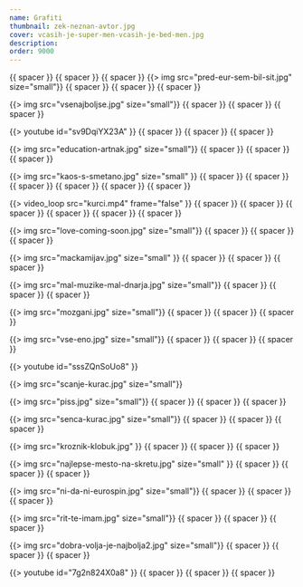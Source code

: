 ```yaml
---
name: Grafiti
thumbnail: zek-neznan-avtor.jpg
cover: vcasih-je-super-men-vcasih-je-bed-men.jpg
description:
order: 9000
---
```


{{ spacer }} {{ spacer }} {{ spacer }} 
{{> img src="pred-eur-sem-bil-sit.jpg" size="small"}}
{{ spacer }} {{ spacer }} {{ spacer }} 

{{> img src="vsenajboljse.jpg" size="small"}}
{{ spacer }} {{ spacer }} {{ spacer }} 

{{> youtube id="sv9DqiYX23A" }} 
{{ spacer }} {{ spacer }} {{ spacer }} 

{{> img src="education-artnak.jpg" size="small"}}
{{ spacer }} {{ spacer }} {{ spacer }} 

{{> img src="kaos-s-smetano.jpg" size="small" }}
{{ spacer }} {{ spacer }} {{ spacer }} {{ spacer }} {{ spacer }} {{ spacer }} 

{{> video_loop src="kurci.mp4" frame="false" }}
{{ spacer }} {{ spacer }} {{ spacer }} {{ spacer }} {{ spacer }} {{ spacer }} 

{{> img src="love-coming-soon.jpg" size="small"}}
{{ spacer }} {{ spacer }} {{ spacer }} 

{{> img src="mackamijav.jpg" size="small" }}
{{ spacer }} {{ spacer }} {{ spacer }} 

{{> img src="mal-muzike-mal-dnarja.jpg" size="small"}}
{{ spacer }} {{ spacer }} {{ spacer }} 

{{> img src="mozgani.jpg" size="small"}}
{{ spacer }} {{ spacer }} {{ spacer }} 

{{> img src="vse-eno.jpg" size="small"}}
{{ spacer }} {{ spacer }} {{ spacer }} 

{{> youtube id="sssZQnSoUo8" }} 

{{> img src="scanje-kurac.jpg" size="small"}}

{{> img src="piss.jpg" size="small"}}
{{ spacer }} {{ spacer }} {{ spacer }} 

{{> img src="senca-kurac.jpg" size="small"}}
{{ spacer }} {{ spacer }} {{ spacer }} 

{{> img src="kroznik-klobuk.jpg" }}
{{ spacer }} {{ spacer }} {{ spacer }} 

{{> img src="najlepse-mesto-na-skretu.jpg" size="small" }}
{{ spacer }} {{ spacer }} {{ spacer }} 

{{> img src="ni-da-ni-eurospin.jpg" size="small"}}
{{ spacer }} {{ spacer }} {{ spacer }} 

{{> img src="rit-te-imam.jpg" size="small"}}
{{ spacer }} {{ spacer }} {{ spacer }} 

{{> img src="dobra-volja-je-najbolja2.jpg" size="small"}}
{{ spacer }} {{ spacer }} {{ spacer }} 

{{> youtube id="7g2n824X0a8" }} 
{{ spacer }} {{ spacer }} {{ spacer }} 
